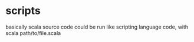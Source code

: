 # scripts

basically scala source code could be run like scripting language code,
with scala path/to/file.scala
